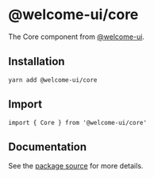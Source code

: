 # @welcome-ui/core

The Core component from [@welcome-ui](http://welcome-ui.com).

## Installation

    yarn add @welcome-ui/core

## Import

    import { Core } from '@welcome-ui/core'

## Documentation

See the [package source](https://github.com/WTTJ/welcome-ui/tree/master/packages/Core) for more details.
